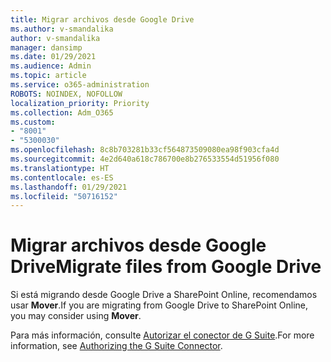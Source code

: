 ```yaml
---
title: Migrar archivos desde Google Drive
ms.author: v-smandalika
author: v-smandalika
manager: dansimp
ms.date: 01/29/2021
ms.audience: Admin
ms.topic: article
ms.service: o365-administration
ROBOTS: NOINDEX, NOFOLLOW
localization_priority: Priority
ms.collection: Adm_O365
ms.custom:
- "8001"
- "5300030"
ms.openlocfilehash: 8c8b703281b33cf564873509080ea98f903cfa4d
ms.sourcegitcommit: 4e2d640a618c786700e8b276533554d51956f080
ms.translationtype: HT
ms.contentlocale: es-ES
ms.lasthandoff: 01/29/2021
ms.locfileid: "50716152"
---
```

# <a name="migrate-files-from-google-drive"></a><span data-ttu-id="44f1f-102">Migrar archivos desde Google Drive</span><span class="sxs-lookup"><span data-stu-id="44f1f-102">Migrate files from Google Drive</span></span>

<span data-ttu-id="44f1f-103">Si está migrando desde Google Drive a SharePoint Online, recomendamos usar **Mover**.</span><span class="sxs-lookup"><span data-stu-id="44f1f-103">If you are migrating from Google Drive to SharePoint Online, you may consider using **Mover**.</span></span>

<span data-ttu-id="44f1f-104">Para más información, consulte [Autorizar el conector de G Suite](https://docs.microsoft.com/sharepointmigration/mover-gsuite).</span><span class="sxs-lookup"><span data-stu-id="44f1f-104">For more information, see [Authorizing the G Suite Connector](https://docs.microsoft.com/sharepointmigration/mover-gsuite).</span></span>
